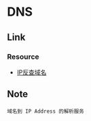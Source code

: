 # DNS

## Link

### Resource

+ [IP反查域名](https://dns.aizhan.com/)

## Note

    域名到 IP Address 的解析服务

